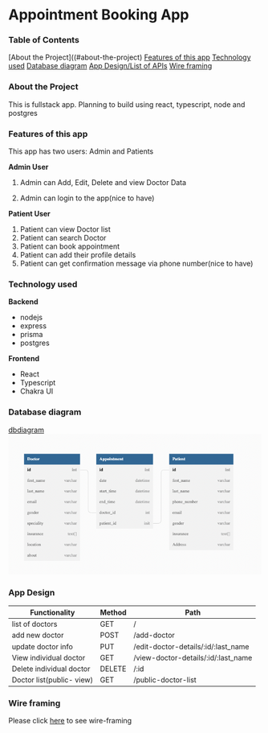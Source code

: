 # Appointment Booking App

### Table of Contents

[About the Project]((#about-the-project)
[Features of this app](#features-of-this-app)
[Technology used](#technology-used-1)
[Database diagram](#database-diagram)
[App Design/List of APIs](#app-design)
[Wire framing](#wire-framing)

### About the Project

This is fullstack app. Planning to build using react, typescript, node and postgres

### Features of this app

This app has two users: Admin and Patients

**Admin User**

1. Admin can Add, Edit, Delete and view Doctor Data

2. Admin can login to the app(nice to have)

**Patient User**

1. Patient can view Doctor list
2. Patient can search Doctor
3. Patient can book appointment
4. Patient can add their profile details
5. Patient can get confirmation message via phone number(nice to have)

### Technology used

**Backend**

- nodejs
- express
- prisma
- postgres

**Frontend**

- React
- Typescript
- Chakra UI

### Database diagram

[dbdiagram](https://dbdiagram.io/d/62df135d0d66c746554ab129)
![dbdiagram](./screenshots/dbdiagram.png)

### App Design

| Functionality             | Method | Path                                |
| ------------------------- | ------ | ----------------------------------- |
| list of doctors           | GET    | /                                   |
| add new doctor            | POST   | /add-doctor                         |
| update doctor info        | PUT    | /edit-doctor-details/:id/:last_name |
| View individual doctor    | GET    | /view-doctor-details/:id/:last_name |
| Delete individual doctor  | DELETE | /:id                                |
| Doctor list(public- view) | GET    | /public-doctor-list                 |

### Wire framing

Please click [here](https://app.diagrams.net/#G1QRSWzpZixVfFF8Xm8DQCiyJ28nhHi1j6) to see wire-framing

